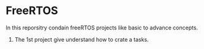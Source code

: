 # FreeRTOS

In this reporsitry condain freeRTOS projects like basic to advance concepts.

1. The 1st project give understand how to crate a tasks.

